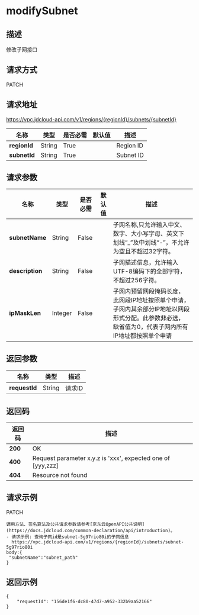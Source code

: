 # modifySubnet


## 描述
修改子网接口

## 请求方式
PATCH

## 请求地址
https://vpc.jdcloud-api.com/v1/regions/{regionId}/subnets/{subnetId}

|名称|类型|是否必需|默认值|描述|
|---|---|---|---|---|
|**regionId**|String|True| |Region ID|
|**subnetId**|String|True| |Subnet ID|

## 请求参数
|名称|类型|是否必需|默认值|描述|
|---|---|---|---|---|
|**subnetName**|String|False| |子网名称,只允许输入中文、数字、大小写字母、英文下划线“_”及中划线“-”，不允许为空且不超过32字符。|
|**description**|String|False| |子网描述信息，允许输入UTF-8编码下的全部字符，不超过256字符。|
|**ipMaskLen**|Integer|False| |子网内预留网段掩码长度，此网段IP地址按照单个申请，子网内其余部分IP地址以网段形式分配。此参数非必选，缺省值为0，代表子网内所有IP地址都按照单个申请|


## 返回参数
|名称|类型|描述|
|---|---|---|
|**requestId**|String|请求ID|


## 返回码
|返回码|描述|
|---|---|
|**200**|OK|
|**400**|Request parameter x.y.z is 'xxx', expected one of [yyy,zzz]|
|**404**|Resource not found|

## 请求示例
PATCH
```
调用方法、签名算法及公共请求参数请参考[京东云OpenAPI公共说明](https://docs.jdcloud.com/common-declaration/api/introduction)。
- 请求示例: 查询子网id是subnet-5g97rio80i的子网信息
  https://vpc.jdcloud-api.com/v1/regions/{regionId}/subnets/subnet-5g97rio80i
body:{
 "subnetName":"subnet_path"
}

```

## 返回示例
```
{
    "requestId": "156de1f6-dc80-47d7-a952-332b9aa52166"
}
```
